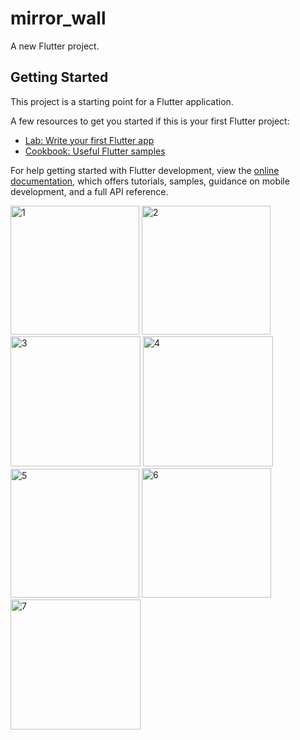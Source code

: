 # mirror_wall

A new Flutter project.

## Getting Started

This project is a starting point for a Flutter application.

A few resources to get you started if this is your first Flutter project:

- [Lab: Write your first Flutter app](https://docs.flutter.dev/get-started/codelab)
- [Cookbook: Useful Flutter samples](https://docs.flutter.dev/cookbook)

For help getting started with Flutter development, view the
[online documentation](https://docs.flutter.dev/), which offers tutorials,
samples, guidance on mobile development, and a full API reference.


<img width="206" alt="1" src="https://github.com/jb-jaydeep/Mirror_Wall_Flutter_App/assets/114164037/461f0c72-b59c-4e84-9bbc-5600d2273179">
<img width="206" alt="2" src="https://github.com/jb-jaydeep/Mirror_Wall_Flutter_App/assets/114164037/a373dc56-0449-4f0f-9caf-557c7d60ec39">
<img width="208" alt="3" src="https://github.com/jb-jaydeep/Mirror_Wall_Flutter_App/assets/114164037/fd1b9a86-eb89-4268-8f5c-a89f7944d5d3">
<img width="208" alt="4" src="https://github.com/jb-jaydeep/Mirror_Wall_Flutter_App/assets/114164037/40835dac-8d6b-4d11-a3c1-d9bb3d480b43">
<img width="206" alt="5" src="https://github.com/jb-jaydeep/Mirror_Wall_Flutter_App/assets/114164037/9c0fe7f4-f252-4c3c-9d68-4d77bee1c613">
<img width="207" alt="6" src="https://github.com/jb-jaydeep/Mirror_Wall_Flutter_App/assets/114164037/a810ebe8-484b-47ee-a7c5-43e2783ffbc3">
<img width="208" alt="7" src="https://github.com/jb-jaydeep/Mirror_Wall_Flutter_App/assets/114164037/fd857c48-29fd-49f4-a79d-7637c5d9117f">
